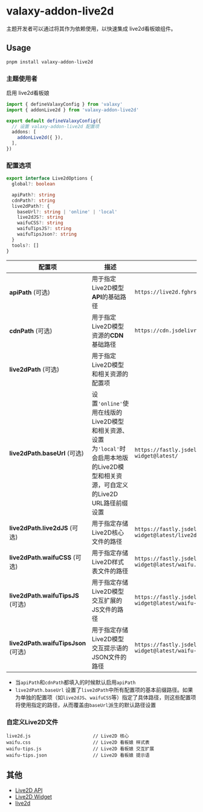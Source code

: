 # valaxy-addon-live2d

主题开发者可以通过将其作为依赖使用，以快速集成 live2d看板娘组件。

## Usage

```bash
pnpm install valaxy-addon-live2d
```

### 主题使用者

启用 live2d看板娘

```ts
import { defineValaxyConfig } from 'valaxy'
import { addonLive2d } from 'valaxy-addon-live2d'

export default defineValaxyConfig({
  // 设置 valaxy-addon-live2d 配置项
  addons: [
    addonLive2d({ }),
  ],
})
```

### 配置选项

~~~ts
export interface Live2dOptions {
  global?: boolean

  apiPath?: string
  cdnPath?: string
  live2dPath?: {
    baseUrl?: string | 'online' | 'local'
    live2dJS?: string
    waifuCSS?: string
    waifuTipsJS?: string
    waifuTipsJson?: string
  }
  tools?: []
}
~~~

| 配置项 | 描述 | 默认值 |
|---|---|---|
| **apiPath** (可选) | 用于指定Live2D模型**API**的基础路径 | `https://live2d.fghrsh.net/api/` |
| **cdnPath** (可选) | 用于指定Live2D模型资源的**CDN**基础路径 | `https://cdn.jsdelivr.net/gh/fghrsh/live2d_api/` |
| **live2dPath** (可选) | 用于指定Live2D模型和相关资源的配置项 | 
| **live2dPath.baseUrl** (可选) | 设置`'online'`使用在线版的Live2D模型和相关资源、设置为`'local'`时会启用本地版的Live2D模型和相关资源，可自定义的Live2D URL路径前缀设置| `https://fastly.jsdelivr.net/gh/stevenjoezhang/live2d-widget@latest/` | 
| **live2dPath.live2dJS** (可选) | 用于指定存储Live2D核心文件的路径 | `https://fastly.jsdelivr.net/gh/stevenjoezhang/live2d-widget@latest/live2d.min.js` |
| **live2dPath.waifuCSS** (可选) | 用于指定存储Live2D样式表文件的路径 | `https://fastly.jsdelivr.net/gh/stevenjoezhang/live2d-widget@latest/waifu.css` |
| **live2dPath.waifuTipsJS** (可选) | 用于指定存储Live2D模型交互扩展的JS文件的路径 | `https://fastly.jsdelivr.net/gh/stevenjoezhang/live2d-widget@latest/waifu-tips.js` |
| **live2dPath.waifuTipsJson** (可选) | 用于指定存储Live2D模型交互提示语的JSON文件的路径 | `https://fastly.jsdelivr.net/gh/stevenjoezhang/live2d-widget@latest/waifu-tips.json` |


- 当`apiPath`和`cdnPath`都填入的时候默认启用`apiPath`
- `live2dPath.baseUrl` 设置了`live2dPath`中所有配置项的基本前缀路径。如果为单独的配置项（如`live2dJS`、`waifuCSS`等）指定了具体路径，则这些配置项将使用指定的路径，从而覆盖由`baseUrl`派生的默认路径设置

### 自定义Live2D文件

~~~
live2d.js                       // Live2D 核心
waifu.css                       // Live2D 看板娘 样式表
waifu-tips.js                   // Live2D 看板娘 交互扩展
waifu-tips.json                 // Live2D 看板娘 提示语
~~~

## 其他

- [Live2D API](https://github.com/fghrsh/live2d_api)
- [Live2D Widget](https://github.com/stevenjoezhang/live2d-widget)
- [live2d](https://github.com/Fog-Forest/live2d)
